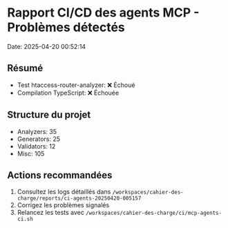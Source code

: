 # Rapport CI/CD des agents MCP - Problèmes détectés
Date: 2025-04-20 00:52:14

## Résumé
- Test htaccess-router-analyzer: ❌ Échoué
- Compilation TypeScript: ❌ Échouée

## Structure du projet
- Analyzers: 35
- Generators: 25
- Validators: 12
- Misc: 105

## Actions recommandées
1. Consultez les logs détaillés dans `/workspaces/cahier-des-charge/reports/ci-agents-20250420-005157`
2. Corrigez les problèmes signalés
3. Relancez les tests avec `/workspaces/cahier-des-charge/ci/mcp-agents-ci.sh`
